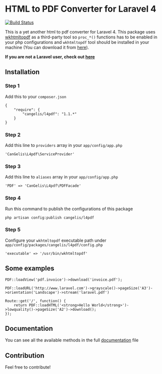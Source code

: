# HTML to PDF Converter for Laravel 4

[![Build Status](https://travis-ci.org/cangelis/l4pdf.png?branch=master)](https://travis-ci.org/cangelis/l4pdf)

This is a yet another html to pdf converter for Laravel 4. This package uses [wkhtmltopdf](https://github.com/antialize/wkhtmltopdf) as a third-party tool so `proc_*()` functions has to be enabled in your php configurations and `wkhtmltopdf` tool should be installed in your machine (You can download it from [here](https://code.google.com/p/wkhtmltopdf/downloads/list)).

**If you are not a Laravel user, check out [here](https://github.com/cangelis/php-pdf)**

## Installation

### Step 1

Add this to your `composer.json`

    {
        "require": {
            "cangelis/l4pdf": "1.1.*"
        }
    }

### Step 2

Add this line to `providers` array in your `app/config/app.php`

    'CanGelis\L4pdf\ServiceProvider'

### Step 3

Add this line to `aliases` array in your `app/config/app.php`

    'PDF' => 'CanGelis\L4pdf\PDFFacade'

### Step 4

Run this command to publish the configurations of this package

    php artisan config:publish cangelis/l4pdf

### Step 5

Configure your `wkhtmltopdf` executable path under `app/config/packages/cangelis/l4pdf/config.php`

    'executable' => '/usr/bin/wkhtmltopdf'

## Some examples

    PDF::loadView('pdf.invoice')->download('invoice.pdf');

    PDF::loadURL('http://www.laravel.com')->grayscale()->pageSize('A3')->orientation('Landscape')->stream('laravel.pdf')

    Route::get('/', function() {
        return PDF::loadHTML('<strong>Hello World</strong>')->lowquality()->pageSize('A2')->download();
    });

## Documentation

You can see all the available methods in the full [documentation](https://github.com/cangelis/l4pdf/blob/master/DOCUMENTATION.md) file

## Contribution

Feel free to contribute!
